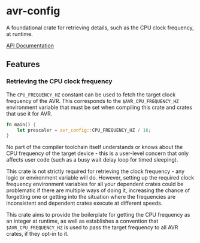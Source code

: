 # avr-config

A foundational crate for retrieving details, such as the CPU clock frequency, at runtime.

[API Documentation](https://docs.rs/avr-config)

## Features

### Retrieving the CPU clock frequency

The `CPU_FREQUENCY_HZ` constant can be used to fetch the target
clock frequency of the AVR. This corresponds to the `$AVR_CPU_FREQUENCY_HZ`
environment variable that must be set when compiling this crate and crates
that use it for AVR.

```rust
fn main() {
    let prescaler = avr_config::CPU_FREQUENCY_HZ / 16;
}
```

No part of the compiler toolchain itself understands or knows about the CPU
frequency of the target device - this is a user-level concern that only affects
user code (such as a busy wait delay loop for timed sleeping).

This crate is not strictly required for retrieving the clock frequency - any logic
or environment variable will do. However, setting up the required clock frequency environment
variables for all your dependent crates could be problematic if there are multiple ways of doing it,
increasing the chance of forgetting one or getting into the situation where the frequencies are
inconsistent and dependent crates execute at different speeds.

This crate aims to provide the boilerplate for getting the CPU frequency as an integer
at runtime, as well as establishes a convention that `$AVR_CPU_FREQUENCY_HZ` is used to
pass the target frequency to all AVR crates, if they opt-in to it.



